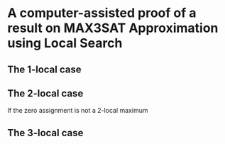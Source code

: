 # A computer-assisted proof of a result on MAX3SAT Approximation using Local Search

## The 1-local case


## The 2-local case

If the zero assignment is not a 2-local maximum

## The 3-local case